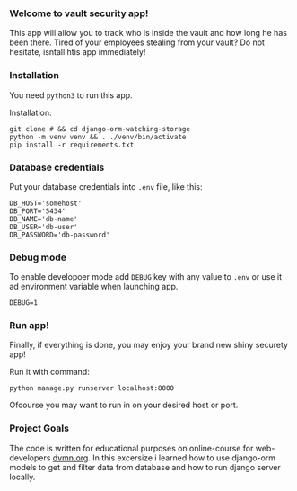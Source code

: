 ### Welcome to vault security app!

 This app will allow you to track who is inside the vault and how long he has been there. Tired of your employees stealing from your vault? Do not hesitate, isntall htis app immediately!

### Installation

You need `python3` to run this app.

Installation:
```
git clone # && cd django-orm-watching-storage
python -m venv venv && . ./venv/bin/activate
pip install -r requirements.txt
```

### Database credentials

Put your database credentials into `.env` file, like this:

```
DB_HOST='somehost'
DB_PORT='5434'
DB_NAME='db-name'
DB_USER='db-user'
DB_PASSWORD='db-password'
```

### Debug mode
To enable developoer mode add `DEBUG` key with any value to `.env` or use it ad environment variable when launching app.
```
DEBUG=1
```

### Run app!

Finally, if everything is done, you may enjoy your brand new shiny securety app!

Run it with command:

```
python manage.py runserver localhost:8000
```

Ofcourse you may want to run in on your desired host or port.

### Project Goals

The code is written for educational purposes on online-course for web-developers [dvmn.org](https://dvmn.org/). In this excersize i learned how to use django-orm models to get and filter data from database and how to run django server locally.
